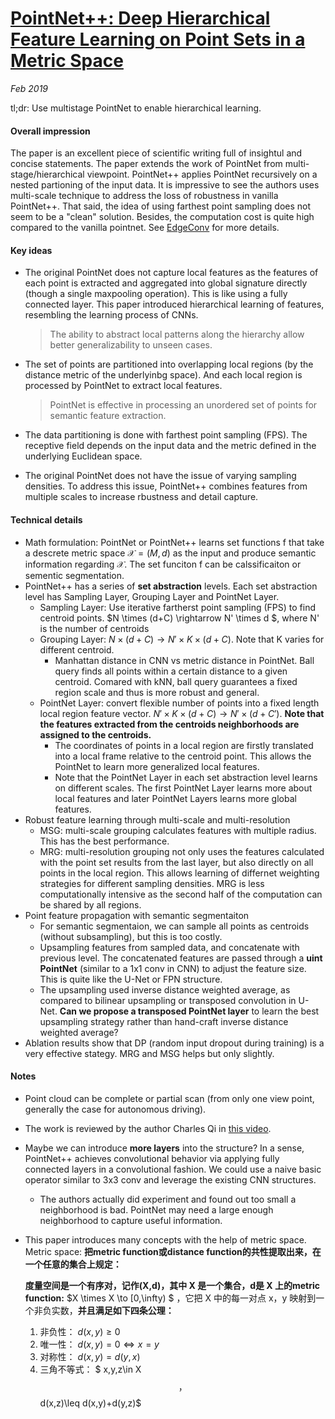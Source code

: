 # [PointNet++: Deep Hierarchical Feature Learning on Point Sets in a Metric Space](https://arxiv.org/pdf/1706.02413.pdf)

_Feb 2019_

tl;dr: Use multistage PointNet to enable hierarchical learning.

#### Overall impression
The paper is an excellent piece of scientific writing full of insightul and concise statements. The paper extends the work of PointNet from multi-stage/hierarchical viewpoint. PointNet++ applies PointNet recursively on a nested partioning of the input data. It is impressive to see the authors uses multi-scale technique to address the loss of robustness in vanilla PointNet++. That said, the idea of using farthest point sampling does not seem to be a "clean" solution. Besides, the computation cost is quite high compared to the vanilla pointnet. See [EdgeConv](edgeconv.md) for more details.

#### Key ideas
- The original PointNet does not capture local features as the features of each point is extracted and aggregated into global signature directly (though a single maxpooling operation). This is like using a fully connected layer. This paper introduced hierarchical learning of features, resembling the learning process of CNNs.

  > The ability to abstract local patterns along the hierarchy allow better generalizability to unseen cases.

- The set of points are partitioned into overlapping local regions (by the distance metric of the underlyinbg space). And each local region is processed by PointNet to extract local features. 

  > PointNet is effective in processing an unordered set of points for semantic feature extraction.

- The data partitioning is done with farthest point sampling (FPS). The receptive field depends on the input data and the metric defined in the underlying Euclidean space.


- The original PointNet does not have the issue of varying sampling densities. To address this issue, PointNet++ combines features from multiple scales to increase rbustness and detail capture.

#### Technical details
- Math formulation: PointNet or PointNet++ learns set functions f that take a descrete metric space $\mathcal{X} = (M, d)$ as the input and produce semantic information regarding $\mathcal{X}$. The set funciton f can be calssificaiton or sementic segmentation.
- PointNet++ has a series of **set abstraction** levels. Each set abstraction level has Sampling Layer, Grouping Layer and PointNet Layer. 
  - Sampling Layer: Use iterative fartherst point sampling (FPS) to find centroid points. $N \times (d+C) \rightarrow N' \times d $, where N' is the number of centroids
  - Grouping Layer: $N \times (d+C) \rightarrow N' \times K \times (d +C)​$. Note that K varies for different centroid. 
    - Manhattan distance in CNN vs metric distance in PointNet. Ball query finds all points within a certain distance to a given centroid. Comared with kNN, ball query guarantees a fixed region scale and thus is more robust and general.
  - PointNet Layer: convert flexible number of points into a fixed length local region feature vector. $N' \times K \times (d +C) \rightarrow N' \times (d+C')$. **Note that the features extracted from the centroids neighborhoods are assigned to the centroids.** 
    - The coordinates of points in a local region are firstly translated into a local frame relative to the centroid point. This allows the PointNet to learn more generalized local features.
    - Note that the PointNet Layer in each set abstraction level learns on different scales. The first PointNet Layer learns more about local features and later PointNet Layers learns more global features.
- Robust feature learning through multi-scale and multi-resolution
  - MSG: multi-scale grouping calculates features with multiple radius. This has the best performance. 
  - MRG: multi-resolution grouping not only uses the features calculated with the point set results from the last layer, but also directly on all points in the local region. This allows learning of differnet weighting strategies for different sampling densities. MRG is less computationally intensive as the second half of the computation can be shared by all regions.
- Point feature propagation with semantic segmentaiton
  - For semantic segmentaion, we can sample all points as centroids (without subsampling), but this is too costly.
  - Upsampling features from sampled data, and concatenate with previous level. The concatenated features are passed through a **uint PointNet** (similar to a 1x1 conv in CNN) to adjust the feature size. This is quite like the U-Net or FPN structure.
  - The upsampling used inverse distance weighted average, as compared to bilinear upsampling or transposed convolution in U-Net. **Can we propose a transposed PointNet layer** to learn the best upsampling strategy rather than hand-craft inverse distance weighted average?
- Ablation results show that DP (random input dropout during training) is a very effective stategy. MRG and MSG helps but only slightly.
#### Notes
- Point cloud can be complete or partial scan (from only one view point, generally the case for autonomous driving).
- The work is reviewed by the author Charles Qi in [this video](https://www.youtube.com/watch?v=Ew24Rac8eYE).
- Maybe we can introduce **more layers** into the structure? In a sense, PointNet++ achieves convolutional behavior via applying fully connected layers in a convolutional fashion. We could use a naive basic operator similar to 3x3 conv and leverage the existing CNN structures.

  - The authors actually did experiment and found out too small a neighborhood is bad. PointNet may need a large enough neighborhood to capture useful information.

- This paper introduces many concepts with the help of metric space. Metric space: **把metric function或distance function的共性提取出来，在一个任意的集合上规定：**

  **度量空间是一个有序对，记作(X,d)，其中 X 是一个集合，d是 X 上的metric function:** $X \times X \to [0,\infty) $ ，它把 X 中的每一对点 x，y 映射到一个非负实数，**并且满足如下四条公理：**

  1. 非负性： $d(x,y)\geq 0$
  2. 唯一性： $d(x,y)=0\Leftrightarrow x=y$
  3. 对称性： $d(x,y)=d(y,x)$
  4. 三角不等式： $ x,y,z\in X$$ ，$$d(x,z)\leq d(x,y)+d(y,z)$
